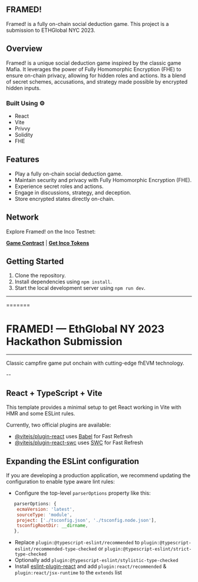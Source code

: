 
## FRAMED!

Framed! is a fully on-chain social deduction game. 
This project is a submission to ETHGlobal NYC 2023.

## Overview

Framed! is a unique social deduction game inspired by the classic game Mafia. It leverages the power of Fully Homomorphic Encryption (FHE) to ensure on-chain privacy, allowing for hidden roles and actions. Its a blend of secret schemes, accusations, and strategy made possible by encrypted hidden inputs.

### Built Using ⚙️

- React
- Vite
- Privvy
- Solidity
- FHE

## Features

- Play a fully on-chain social deduction game.
- Maintain security and privacy with Fully Homomorphic Encryption (FHE).
- Experience secret roles and actions.
- Engage in discussions, strategy, and deception.
- Store encrypted states directly on-chain.

## Network

Explore Framed! on the Inco Testnet:

[**Game Contract**](https://explorer.inco.network/address/0xa3761B532C563857704B1824fB75421c8B86EF1D) | [**Get Inco Tokens**](https://faucetdev.inco.network/)

## Getting Started

1. Clone the repository.
2. Install dependencies using `npm install`.
3. Start the local development server using `npm run dev`.


---
=======
# FRAMED! — EthGlobal NY 2023 Hackathon Submission

---

Classic campfire game put onchain with cutting-edge fhEVM technology.

--

## React + TypeScript + Vite

This template provides a minimal setup to get React working in Vite with HMR and some ESLint rules.

Currently, two official plugins are available:

- [@vitejs/plugin-react](https://github.com/vitejs/vite-plugin-react/blob/main/packages/plugin-react/README.md) uses [Babel](https://babeljs.io/) for Fast Refresh
- [@vitejs/plugin-react-swc](https://github.com/vitejs/vite-plugin-react-swc) uses [SWC](https://swc.rs/) for Fast Refresh

## Expanding the ESLint configuration

If you are developing a production application, we recommend updating the configuration to enable type aware lint rules:

- Configure the top-level `parserOptions` property like this:

```js
   parserOptions: {
    ecmaVersion: 'latest',
    sourceType: 'module',
    project: ['./tsconfig.json', './tsconfig.node.json'],
    tsconfigRootDir: __dirname,
   },
```

- Replace `plugin:@typescript-eslint/recommended` to `plugin:@typescript-eslint/recommended-type-checked` or `plugin:@typescript-eslint/strict-type-checked`
- Optionally add `plugin:@typescript-eslint/stylistic-type-checked`
- Install [eslint-plugin-react](https://github.com/jsx-eslint/eslint-plugin-react) and add `plugin:react/recommended` & `plugin:react/jsx-runtime` to the `extends` list
